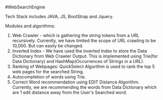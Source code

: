 #WebSearchEngine

Tech Stack includes JAVA, JS, BootStrap and Jquery. 

Modules and algorithms: 
 1. Web Crawler - which is gathering the string tokens from a URL recursively. Currently, we have limited the scope of URL crawling to be 10,000. But can easily be changed. 
 2. Inverted Index - We have used the inverted Index to store the Data Dictionary from Web Crawler Output. This is implemented using Trie(for Data Dictionary) and HashMap(Occurrences of Strings in a URL). 
 3. Ranking of Webpages: QuickSelect Algorithm is used to rank the top 5 web pages for the searched String.
 4. Autocompletion of words using Trie.
 5. Correct Word recommendation using EDIT Distance Algorithm. Currently, we are recommending the words from Data Dictionary which are 1 edit distance away from the User's Searched word.
